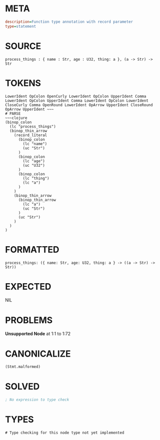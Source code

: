 # META
~~~ini
description=Function type annotation with record parameter
type=statement
~~~
# SOURCE
~~~roc
process_things : { name : Str, age : U32, thing: a }, (a -> Str) -> Str
~~~
# TOKENS
~~~text
LowerIdent OpColon OpenCurly LowerIdent OpColon UpperIdent Comma LowerIdent OpColon UpperIdent Comma LowerIdent OpColon LowerIdent CloseCurly Comma OpenRound LowerIdent OpArrow UpperIdent CloseRound OpArrow UpperIdent ~~~
# PARSE
~~~clojure
(binop_colon
  (lc "process_things")
  (binop_thin_arrow
    (record_literal
      (binop_colon
        (lc "name")
        (uc "Str")
      )
      (binop_colon
        (lc "age")
        (uc "U32")
      )
      (binop_colon
        (lc "thing")
        (lc "a")
      )
    )
    (binop_thin_arrow
      (binop_thin_arrow
        (lc "a")
        (uc "Str")
      )
      (uc "Str")
    )
  )
)
~~~
# FORMATTED
~~~roc
process_things: ({ name: Str, age: U32, thing: a } -> ((a -> Str) -> Str))
~~~
# EXPECTED
NIL
# PROBLEMS
**Unsupported Node**
at 1:1 to 1:72

# CANONICALIZE
~~~clojure
(Stmt.malformed)
~~~
# SOLVED
~~~clojure
; No expression to type check
~~~
# TYPES
~~~roc
# Type checking for this node type not yet implemented
~~~
